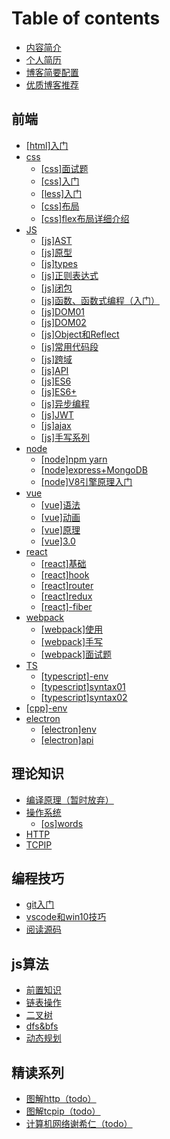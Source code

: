 # Table of contents

* [内容简介](README.md)
* [个人简历](resume.md)
* [博客简要配置](blogsetting.md)
* [优质博客推荐](quality-blog.md)

## 前端 <a id="fontend"></a>

* [\[html\]入门](fontend/html.md)
* [css](fontend/css/README.md)
  * [\[css\]面试题](fontend/css/question.md)
  * [\[css\]入门](fontend/css/cssprime.md)
  * [\[less\]入门](fontend/css/less.md)
  * [\[css\]布局](fontend/css/layout.md)
  * [\[css\]flex布局详细介绍](fontend/css/flex.md)
* [JS](fontend/js/README.md)
  * [\[js\]AST](fontend/js/ast.md)
  * [\[js\]原型](fontend/js/proto.md)
  * [\[js\]types](fontend/js/datatype.md)
  * [\[js\]正则表达式](fontend/js/regexp.md)
  * [\[js\]闭包](fontend/js/closure.md)
  * [\[js\]函数、函数式编程（入门）](fontend/js/functional.md)
  * [\[js\]DOM01](fontend/js/dom01.md)
  * [\[js\]DOM02](fontend/js/dom02.md)
  * [\[js\]Object和Reflect](fontend/js/object.md)
  * [\[js\]常用代码段](fontend/js/snippet.md)
  * [\[js\]跨域](fontend/js/crossdomian.md)
  * [\[js\]API](fontend/js/api.md)
  * [\[js\]ES6](fontend/js/es6.md)
  * [\[js\]ES6+](fontend/js/es6plus.md)
  * [\[js\]异步编程](fontend/js/async.md)
  * [\[js\]JWT](fontend/js/jwt.md)
  * [\[js\]ajax](fontend/js/ajax.md)
  * [\[js\]手写系列](fontend/js/javascripthandwrite.md)
* [node](fontend/node/README.md)
  * [\[node\]npm yarn](fontend/node/npm-yarn.md)
  * [\[node\]express+MongoDB](fontend/node/express+mongodb.md)
  * [\[node\]V8引擎原理入门](fontend/node/v8-engine.md)
* [vue](fontend/vue/README.md)
  * [\[vue\]语法](fontend/vue/vueprime01.md)
  * [\[vue\]动画](fontend/vue/vueprime02.md)
  * [\[vue\]原理](fontend/vue/vuetheoty.md)
  * [\[vue\]3.0](fontend/vue/vue3.0.md)
* [react](fontend/react/README.md)
  * [\[react\]基础](fontend/react/reactprime.md)
  * [\[react\]hook](fontend/react/react-hook.md)
  * [\[react\]router](fontend/react/react-router.md)
  * [\[react\]redux](fontend/react/react-redux.md)
  * [\[react\]-fiber](fontend/react/react-fiber.md)
* [webpack](fontend/webpack/README.md)
  * [\[webpack\]使用](fontend/webpack/webpack01.md)
  * [\[webpack\]手写](fontend/webpack/webpack02.md)
  * [\[webpack\]面试题](fontend/webpack/webpack03.md)
* [TS](fontend/ts/README.md)
  * [\[typescript\]-env](fontend/ts/typescriptprime.md)
  * [\[typescript\]syntax01](fontend/ts/typescript-syntax01.md)
  * [\[typescript\]syntax02](fontend/ts/typescript-syntax02.md)
* [\[cpp\]-env](fontend/cpp-env.md)
* [electron](fontend/electron/README.md)
  * [\[electron\]env](fontend/electron/electron-env.md)
  * [\[electron\]api](fontend/electron/electron-api.md)

## 理论知识

* [编译原理（暂时放弃）](li-lun-zhi-shi/compilers.md)
* [操作系统](li-lun-zhi-shi/os/README.md)
  * [\[os\]words](li-lun-zhi-shi/os/os-words.md)
* [HTTP](li-lun-zhi-shi/http.md)
* [TCPIP](li-lun-zhi-shi/tcp-ip.md)

## 编程技巧

* [git入门](bian-cheng-ji-qiao/git.md)
* [vscode和win10技巧](bian-cheng-ji-qiao/toolsshortcut.md)
* [阅读源码](bian-cheng-ji-qiao/yue-du-yuan-ma.md)

## js算法 <a id="qi-ta-xue-xi"></a>

* [前置知识](qi-ta-xue-xi/algorithmprime.md)
* [链表操作](qi-ta-xue-xi/linkedlist-opt.md)
* [二叉树](qi-ta-xue-xi/bst-opt.md)
* [dfs&bfs](qi-ta-xue-xi/dfs-bfs.md)
* [动态规划](qi-ta-xue-xi/dp.md)

## 精读系列

* [图解http（todo）](jing-du-xi-lie/pic-http.md)
* [图解tcpip（todo）](jing-du-xi-lie/pic-tcp-ip.md)
* [计算机网络谢希仁（todo）](jing-du-xi-lie/network-xxr.md)

